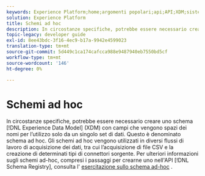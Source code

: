 ```yaml
---
keywords: Experience Platform;home;argomenti popolari;api;API;XDM;sistema XDM;modello dati esperienza;modello dati esperienza;modello dati esperienza;modello dati;modello dati;modello dati;registro schema;registro schema;ad hoc;ad hoc;ad hoc;Ad hoc;Ad hoc;Adhoc;Adhoc;
solution: Experience Platform
title: Schemi ad hoc
description: In circostanze specifiche, potrebbe essere necessario creare uno schema XDM con campi che vengono spazi dei nomi per l’utilizzo solo da un singolo set di dati. Questo è denominato schema ad hoc.
topic-legacy: developer guide
exl-id: 8ee43bdc-3f16-4ec9-b17a-9942e4599023
translation-type: tm+mt
source-git-commit: 5d449c1ca174cafcca988e9487940eb7550bd5cf
workflow-type: tm+mt
source-wordcount: '146'
ht-degree: 0%

---
```


# Schemi ad hoc

In circostanze specifiche, potrebbe essere necessario creare uno schema [!DNL Experience Data Model] (XDM) con campi che vengono spazi dei nomi per l’utilizzo solo da un singolo set di dati. Questo è denominato schema ad hoc. Gli schemi ad hoc vengono utilizzati in diversi flussi di lavoro di acquisizione dei dati, tra cui l’acquisizione di file CSV e la creazione di determinati tipi di connettori sorgente. Per ulteriori informazioni sugli schemi ad-hoc, compresi i passaggi per crearne uno nell&#39;API [!DNL Schema Registry], consulta l&#39; [esercitazione sullo schema ad-hoc](../tutorials/ad-hoc.md) .
